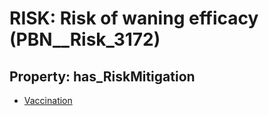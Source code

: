 # RISK: __Risk of waning efficacy__ (PBN__Risk_3172)

## Property: has_RiskMitigation

* [Vaccination](PBN__Mitigation_245)

